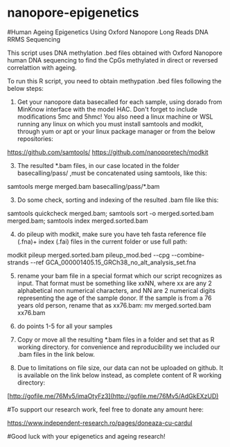 # nanopore-epigenetics
#Human Ageing Epigenetics Using Oxford Nanopore Long Reads DNA RRMS Sequencing

This script uses DNA methylation .bed files obtained with Oxford Nanopore human DNA sequencing to find the CpGs methylated in direct or reversed correlattion with ageing.  

To run this R script, you need to obtain methypation .bed files following the below steps:

1. Get your nanopore data basecalled for each sample, using dorado from MinKnow interface with the model HAC. Don't forget to include modifications 5mc and 5hmc! You also need a linux machine or WSL running any linux on which you must install samtools and modkit, through yum or apt or your linux package manager or from the below repositories:

https://github.com/samtools/
https://github.com/nanoporetech/modkit

3. The resulted *.bam files, in our case located in the folder basecalling/pass/  ,must be concatenated using samtools, like this:

samtools merge merged.bam basecalling/pass/*.bam

3. Do some check, sorting and indexing of the resulted .bam file like this:

samtools quickcheck merged.bam; samtools sort -o merged.sorted.bam merged.bam; samtools index merged.sorted.bam

4. do pileup with modkit, make sure you have teh fasta reference file (.fna)+ index (.fai) files in the current folder or use full path:

modkit pileup merged.sorted.bam pileup_mod.bed --cpg --combine-strands --ref GCA_000001405.15_GRCh38_no_alt_analysis_set.fna

5. rename your bam file in a special format which our script recognizes as input. That format must be something like xxNN, where xx are any 2 alphabetical non numerical characters, and NN are 2 numerical digits representing the age of the sample donor. If the sample is from a 76 years old person, rename that as xx76.bam:
mv merged.sorted.bam xx76.bam

6. do points 1-5 for all your samples

7. Copy or move all the resulting *.bam files in a folder and set that as R working directory.
for convenience and reproducibility we included our .bam files in the link below.
8. Due to limitations on file size, our data can not be uploaded on github. It is available on the link below instead, as complete content of R working directory: 

[http://gofile.me/76Mv5/imaOtyFz3](http://gofile.me/76Mv5/AdGkEXzUD)


#To support our research work, feel free to donate any amount here:

https://www.independent-research.ro/pages/doneaza-cu-cardul

#Good luck with your epigenetics and ageing research!
